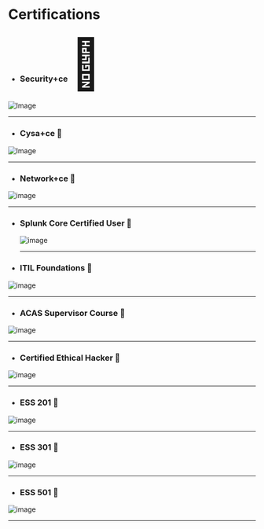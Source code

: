 # Certifications

- ### Security+ce <span style='font-size:100px;'>&#128220;</span>

![Image](https://github.com/user-attachments/assets/a0ad043b-230f-421c-9b67-7f3e07057158)

---

- ### Cysa+ce &#128220;

![Image](https://github.com/user-attachments/assets/6d119e77-829a-4984-85c1-931f246aa56d)

----

- ### Network+ce &#128220;

![image](https://github.com/user-attachments/assets/6e8c74bb-e29a-4e7a-95c1-02dd9dcf91b4)

----

- ### Splunk Core Certified User &#128220;

  ![image](https://github.com/user-attachments/assets/a4b20656-55eb-469f-b7ec-c0606a80a9f8)

  ----


- ### ITIL Foundations &#128220;

![image](https://github.com/user-attachments/assets/5889789c-9e6a-4597-a3f0-6dd88148fc7f)

----

- ### ACAS Supervisor Course &#128220;

![image](https://github.com/user-attachments/assets/4cb1e5d7-a3c6-49ef-aed5-a0ed1b25a32a)

----

- ### Certified Ethical Hacker &#128220;

![image](https://github.com/user-attachments/assets/1549f05c-b850-4072-a859-87fda8e919f8)

----

- ### ESS 201 &#128220;

![image](https://github.com/user-attachments/assets/6b63f547-6d28-4d24-aab3-3b9ce10f115c)

----

- ### ESS 301 &#128220;

![image](https://github.com/user-attachments/assets/d9231e71-7c9b-4d62-9859-88e1ce99e731)

----

- ### ESS 501 &#128220;

![image](https://github.com/user-attachments/assets/5753192a-9a0a-489e-8890-5bc7578d181b)

----






  


